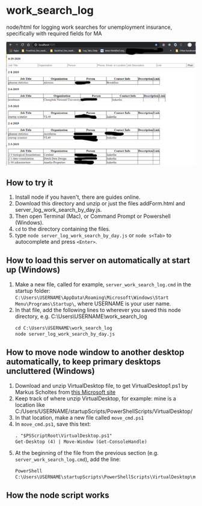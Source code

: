 # work_search_log
node/html for logging work searches for unemployment insurance, specifically with required fields for MA

![Screenshot](https://github.com/jeswcollins/work_search_log/blob/master/Annotation%202020-04-29%20070157.png)

## How to try it
1. Install node if you haven't, there are guides online.
2. Download this directory and unzip or just the files addForm.html and server_log_work_search_by_day.js.
3. Then open Terminal (Mac), or Command Prompt or Powershell (Windows).
4. `cd` to the directory containing the files.
5. type `node server_log_work_search_by_day.js` or `node s<Tab>` to autocomplete and press `<Enter>`.

## How to load this server on automatically at start up (Windows)
1. Make a new file, called for example, `server_work_search_log.cmd` in the startup folder:
   `C:\Users\USERNAME\AppData\Roaming\Microsoft\Windows\Start Menu\Programs\Startup\`, where USERNAME is your user name.
2. In that file, add the following lines to wherever you saved this node directory, e.g. C:\Users\USERNAME\work_search_log
   ```
   cd C:\Users\USERNAME\work_search_log
   node server_log_work_search_by_day.js
   ```
## How to move node window to another desktop automatically, to keep primary desktops uncluttered (Windows)
1. Download and unzip VirtualDesktop file, to get VirtualDesktop1.ps1 by Markus Scholtes from [this Microsoft site](https://gallery.technet.microsoft.com/scriptcenter/Powershell-commands-to-d0e79cc5/view/Discussions)
2. Keep track of where unzip VirtualDesktop, for example: mine is a location like C:/Users/USERNAME/startupScripts/PowerShellScripts/VirtualDesktop/
3. In that location, make a new file called `move_cmd.ps1`
4. In `move_cmd.ps1`, save this text:
    ```
    . "$PSScriptRoot\VirtualDesktop.ps1"
    Get-Desktop (4) | Move-Window (Get-ConsoleHandle)
    ```
5.  At the beginning of the file from the previous section (e.g. `server_work_search_log.cmd`), add the line:
    ```
    PowerShell C:\Users\USERNAME\startupScripts\PowerShellScripts\VirtualDesktop\move_cmd.ps1
    ```

## How the node script works
